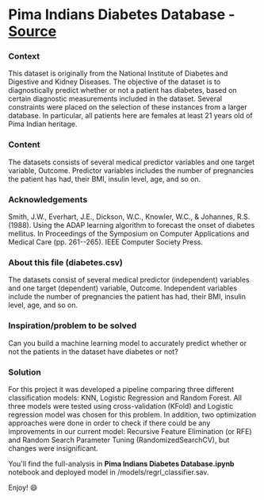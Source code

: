 # Pima Indians Diabetes Database - [Source](https://www.kaggle.com/jucasoto/pima-indians-diabetes-database/data)

### Context
This dataset is originally from the National Institute of Diabetes and Digestive and Kidney Diseases. The objective of the dataset is to diagnostically predict whether or not a patient has diabetes, based on certain diagnostic measurements included in the dataset. Several constraints were placed on the selection of these instances from a larger database. In particular, all patients here are females at least 21 years old of Pima Indian heritage.

### Content
The datasets consists of several medical predictor variables and one target variable, Outcome. Predictor variables includes the number of pregnancies the patient has had, their BMI, insulin level, age, and so on.

### Acknowledgements
Smith, J.W., Everhart, J.E., Dickson, W.C., Knowler, W.C., & Johannes, R.S. (1988). Using the ADAP learning algorithm to forecast the onset of diabetes mellitus. In Proceedings of the Symposium on Computer Applications and Medical Care (pp. 261--265). IEEE Computer Society Press.

### About this file (diabetes.csv)
The datasets consist of several medical predictor (independent) variables and one target (dependent) variable, Outcome. Independent variables include the number of pregnancies the patient has had, their BMI, insulin level, age, and so on.

### Inspiration/problem to be solved
Can you build a machine learning model to accurately predict whether or not the patients in the dataset have diabetes or not?

### Solution
For this project it was developed a pipeline comparing three different classification models: KNN, Logistic Regression and Random Forest. All three models were tested using cross-validation (KFold) and Logistic regression model was chosen for this problem. In addition, two optimization approaches were done in order to check if there could be any improvements in our current model: Recursive Feature Elimination (or RFE) and Random Search Parameter Tuning (RandomizedSearchCV), but changes were insignificant.

You'll find the full-analysis in **Pima Indians Diabetes Database.ipynb** notebook and deployed model in /models/regrl_classifier.sav.

Enjoy! :smile:
